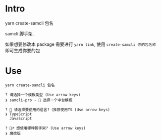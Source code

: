 # Intro

yarn create-samcli 包名

samcli 脚手架.

如果想要修改本 package 需要进行 `yarn link`, 使用 `create-samcli 你的包名称` 即可生成你要的包

# Use

```
yarn create-samcli 包名

? 请选择一个模板类型 (Use arrow keys)
❯ samcli-pro - 🎃 选择一个中台模板

? 🍧 请选择要使用的语言?（推荐使用TS (Use arrow keys)
❯ TypeScript
  JavaScript

? 💁‍♂️ 想使用哪种脚手架? (Use arrow keys)
❯ 魔改版
```
